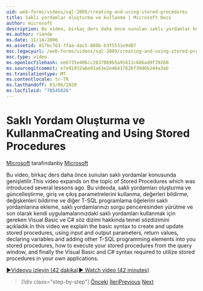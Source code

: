 ```yaml
---
uid: web-forms/videos/sql-2005/creating-and-using-stored-procedures
title: Saklı yordamlar oluşturma ve kullanma | Microsoft Docs
author: microsoft
description: Bu video, birkaç ders daha önce sunulan saklı yordamlar konusunda genişletilir. Bu videoda, oluşturulacak ve güncelleştirilecek temel sözdizimini açıkladık...
ms.author: riande
ms.date: 11/14/2006
ms.assetid: 817bc763-7faa-4ac5-880b-b3f5531e9d07
msc.legacyurl: /web-forms/videos/sql-2005/creating-and-using-stored-procedures
msc.type: video
ms.openlocfilehash: ee6735e406cc28370b9b5a91611c686ad0f39260
ms.sourcegitcommit: e7e91932a6e91a63e2e46417626f39d6b244a3ab
ms.translationtype: MT
ms.contentlocale: tr-TR
ms.lasthandoff: 03/06/2020
ms.locfileid: "78545026"
---
```

# <a name="creating-and-using-stored-procedures"></a><span data-ttu-id="52364-104">Saklı Yordam Oluşturma ve Kullanma</span><span class="sxs-lookup"><span data-stu-id="52364-104">Creating and Using Stored Procedures</span></span>

<span data-ttu-id="52364-105">[Microsoft](https://github.com/microsoft) tarafından</span><span class="sxs-lookup"><span data-stu-id="52364-105">by [Microsoft](https://github.com/microsoft)</span></span>

<span data-ttu-id="52364-106">Bu video, birkaç ders daha önce sunulan saklı yordamlar konusunda genişletilir.</span><span class="sxs-lookup"><span data-stu-id="52364-106">This video expands on the topic of Stored Procedures which was introduced several lessons ago.</span></span> <span data-ttu-id="52364-107">Bu videoda, saklı yordamları oluşturma ve güncelleştirme, giriş ve çıkış parametrelerini kullanma, değerleri bildirme, değişkenleri bildirme ve diğer T-SQL programlama öğelerini saklı yordamlarına ekleme, saklı yordamlarınızı sorgu penceresinden yürütme ve son olarak kendi uygulamalarınızdaki saklı yordamları kullanmak için gereken Visual Basic ve C# söz dizimi hakkında temel sözdizimini açıkladık.</span><span class="sxs-lookup"><span data-stu-id="52364-107">In this video we explain the basic syntax to create and update stored procedures, using input and output parameters, return values, declaring variables and adding other T-SQL programming elements into you stored procedures, how to execute your stored procedures from the query window, and finally the Visual Basic and C# syntax required to utilize stored procedures in your own applications.</span></span>

[<span data-ttu-id="52364-108">&#9654;Videoyu izleyin (42 dakika)</span><span class="sxs-lookup"><span data-stu-id="52364-108">&#9654; Watch video (42 minutes)</span></span>](https://channel9.msdn.com/Blogs/ASP-NET-Site-Videos/creating-and-using-stored-procedures)

> [!div class="step-by-step"]
> <span data-ttu-id="52364-109">[Önceki](building-and-customizing-reports-in-business-intelligence-development-studio.md)
> [İleri](enabling-full-text-search-in-your-text-data.md)</span><span class="sxs-lookup"><span data-stu-id="52364-109">[Previous](building-and-customizing-reports-in-business-intelligence-development-studio.md)
[Next](enabling-full-text-search-in-your-text-data.md)</span></span>
